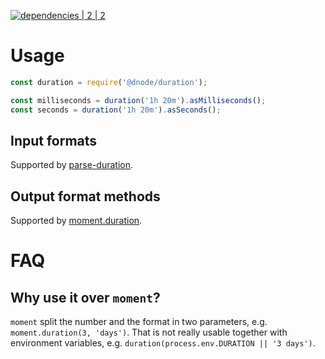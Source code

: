 [![dependencies | 2 | 2](https://img.shields.io/badge/dependencies-2%20|%202-blue.svg)](DEPENDENCIES.md)

# Usage

```javascript
const duration = require('@dnode/duration');

const milliseconds = duration('1h 20m').asMilliseconds();
const seconds = duration('1h 20m').asSeconds();
```

## Input formats

Supported by [parse-duration](https://www.npmjs.com/package/parse-duration).

## Output format methods

Supported by [moment.duration](http://momentjs.com/docs/#/durations/).

# FAQ

## Why use it over `moment`?

`moment` split the number and the format in two parameters, e.g. `moment.duration(3, 'days')`. That is not really usable together with environment variables, e.g. `duration(process.env.DURATION || '3 days')`.
